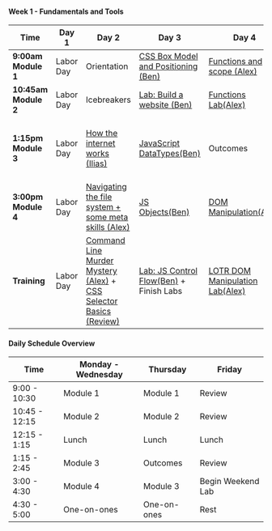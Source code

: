 <!--## Unit 4: Client-side Frameworks-->

<!--#### Week 12: Project 4-->

<!--Time | Day 1                                 | Day 2                                               | Day 3                                              | Day 4                                     | Day 5-->
<!------- | --------------------------------      | -------------------------------------               | ------------------------------------               | ----------------------------------------  | ------------------------------------->
<!--**9:30am** | [Scrum][12-1A] | [Scrum][12-2A] | [Scrum][12-3A] | [Project Work][12-4A] | [Sleep][12-5A]-->
<!--**9:45am** | [Project Work][12-1B] | [Project Work][12-2B] | [Project Work][12-3B] | [Project Work][12-4B] | [Sleep][12-5B]  -->
<!--**11am** |[Mock Interviews][12-1C] | [Mock Interviews][12-2C] | [Project Work][12-3C] | [Project Work][12-4C] | [Outcomes][12-5C]-->
<!--**1:30pm - 5pm** |[Project Work][12-1D] | [Project Work][12-2D] | [Project Work][12-3D] | [Presentations][12-4D] | 1:00 PM [Final Survey, Certificates, and Recap][12-5D]-->
<!--**Homework** |[Project Work][12-1E] | [Project Work][12-2E] | [Project Work][12-3E] | [Presentations][12-4E] | 4:00 PM[ Happy Hour][12-5E]-->

<!--[12-1A]: # " "-->
<!--[12-1B]: # " "-->
<!--[12-1C]: # " "-->
<!--[12-1D]: # " "-->
<!--[12-1E]: # " "-->

<!--[12-2A]: # " "-->
<!--[12-2B]: # " "-->
<!--[12-2C]: # " "-->
<!--[12-2D]: # " "-->
<!--[12-2E]: # " "-->

<!--[12-3A]: # " "-->
<!--[12-3B]: # " "-->
<!--[12-3C]: # " "-->
<!--[12-3D]: # " "-->
<!--[12-3E]: # " "-->

<!--[12-4A]: # " "-->
<!--[12-4B]: # " "-->
<!--[12-4C]: # " "-->
<!--[12-4D]: # " "-->
<!--[12-4E]: # " "-->

<!--[12-5A]: # " "-->
<!--[12-5B]: # " "-->
<!--[12-5C]: # " "-->
<!--[12-5D]: # " "-->
<!--[12-5E]: # " "-->

<!--#### Week 11: Decoupled Client / Server & More-->

<!--Time | Day 1                                 | Day 2                                               | Day 3                                              | Day 4                                     | Day 5-->
<!------- | --------------------------------      | -------------------------------------               | ------------------------------------               | ----------------------------------------  | ------------------------------------->
<!--**9:17am Module 1** | [Science Fair (Group)][11-1A] |[Rails API mode (Alex)][11-2A]  | [Lightning Talks][11-3C]  | [Project 4 Intro][11-5A] | Project 4 |-->
<!--**10:45am Module 2** | [ngAnimate (Ben)][11-1B] | [Rangular Lab (Alex)][11-2B] | [Lightning Talks][11-3C] | Planning | Outcomes |-->
<!--**1:30pm Module 3** | [Not-so-MEAN Express API (Ben)][11-1C] | [Gulp (Ilias)][11-2C] | [Lightning Talks][11-3C] | Approvals | Project 4 | [Approvals][11-5C] |-->
<!--**3:00pm Module 4** | [Not-so-MEAN Angular][11-1D] | [React (Ilias)][11-2D] | [Redux (Ilias)][11-3D] | Approvals | Project 4 | [Outcomes][11-5D] |-->
<!--**Homework** |  [Lightning Talks Prep][11-1E] | [Lightning Talks Prep][11-2E] | Project Ideation | Project 4 | Project 4 |-->

<!--#### Extra Lab for Auth in Angular: [angular-auth-satellizer](https://github.com/sf-wdi-gaia/angular-auth-satellizer) -->

<!--[11-1A]: # "Science Fair"-->
<!--[11-1B]: https://github.com/sf-wdi-gaia/angular-animations-intro "ngAnimate"-->
<!--[11-1C]: https://github.com/sf-wdi-gaia/express-flashcards-api "Not-so-MEAN Express API"-->
<!--[11-1D]: https://github.com/sf-wdi-gaia/animated-cards/tree/has-directive-method "Not-so-MEAN Angular"-->
<!--[11-1E]: # " "-->

<!--[11-2A]: https://github.com/sf-wdi-gaia/rails-api-lesson/blob/master/readme.md "Rails API mode"-->
<!--[11-2B]: https://github.com/sf-wdi-gaia/rails-api-lab "Rangular"-->
<!--[11-2C]: https://github.com/sf-wdi-gaia/gulp "Gulp"-->
<!--[11-2D]: https://github.com/sf-wdi-gaia/react "React"-->
<!--[11-2E]: # " "-->

<!--[11-3A]: # "Rangular Lesson"-->
<!--[11-3B]: # "Rangular Lab"-->
<!--[11-3C]: https://github.com/sf-wdi-gaia/lighting-talks "Lighting Talks"-->
<!--[11-3D]: https://github.com/sf-wdi-gaia/redux "Redux"-->
<!--[11-3E]: # " "-->

<!--[11-4A]: # " "-->
<!--[11-4B]: # " "-->
<!--[11-4C]: # "Project 4"-->
<!--[11-4D]: # " "-->
<!--[11-4E]: # " "-->

<!--[11-5A]: https://github.com/sf-wdi-gaia/project-4 " "-->
<!--[11-5B]: # " "-->
<!--[11-5C]: # " "-->
<!--[11-5D]: # " "-->
<!--[11-5E]: # " "-->

<!--#### Week 10: Angular-->

<!--Time | Day 1                           | Day 2                                               | Day 3                                              | Day 4                                     | Day 5-->
<!------- | --------------------------------      | -------------------------------------               | ------------------------------------               | ----------------------------------------  | ------------------------------------->
<!--**9:17am Module 1** | July 4th | [Intro to Angular (Ilias)][10-1A] | [Angular Hangman (Ilias)][10-2A] | [Routing (Ben)][10-3A] | [Firebase (Ilias)][10-5A] |-->
<!--**10:45am Module 2** | July 4th |[Angular LAB (Ilias)][10-1B] | [Angular Hangman (Ilias)][10-2B] | [Wine App (Ben)][10-3B] | [Outcomes][10-5B]-->
<!--**1:30pm Module 3** | July 4th |[Directives Lesson (Ben)][10-1C] | [$http and promises (Alex)][10-2C] | [$resource (Alex)][10-3C] | [Review][10-5C]-->
<!--**3:00pm Module 4** | July 4th |[Directives Lab (Ben)][10-1D] | [$http LAB (Alex)][10-2D] | [Refactor Wine App (Alex)][10-3D] | [Rapid Prototyping][10-5D]-->
<!--**Homework** | July 4th |[Finish Labs][10-1E] | ui-router vs ngRoute readings: [#1][10-2E] + [#2][10-2F] + [#3][10-2G] | [Finish Labs][10-3E] | [Rapid Prototyping][10-5E] and [Lightning Talk Research][10-5F]-->

<!--[10-1A]: https://github.com/sf-wdi-gaia/angular-intro "Intro to Angular"-->
<!--[10-1B]: https://github.com/sf-wdi-gaia/angular-intro "Intro to Angular Lab"-->
<!--[10-1C]: https://github.com/sf-wdi-gaia/angular-directives-lesson "Directives Lesson"-->
<!--[10-1D]: https://github.com/sf-wdi-gaia/angular-directives-lab "Directives Lab"-->
<!--[10-1E]: # "Homework"-->

<!--[10-2A]: https://github.com/sf-wdi-gaia/ng-hangman "Angular Hangman"-->
<!--[10-2B]: https://github.com/sf-wdi-gaia/ng-hangman "Angular Hangman"-->
<!--[10-2C]: https://github.com/sf-wdi-gaia/http-workshop "$http and promises"-->
<!--[10-2D]: https://github.com/sf-wdi-gaia/http-lab "$http lab"-->
<!--[10-2E]: http://stackoverflow.com/questions/21023763/angularjs-difference-between-angular-route-and-angular-ui-router "ui-router vs ngRoute"-->
<!--[10-2F]: https://prezi.com/dfwwmbkk2-ac/ng-route-vs-ui-router/ "ui-router vs ngRoute"-->
<!--[10-2G]: http://www.amasik.com/angularjs-ngroute-vs-ui-router/ "ui-router vs ngRoute"-->

<!--[10-3A]: https://github.com/sf-wdi-gaia/angular_routing_lab "Routing"-->
<!--[10-3B]: https://github.com/sf-wdi-gaia/angular_routing_lab "Wine App"-->
<!--[10-3C]: https://github.com/sf-wdi-gaia/angular-resource "ngResource"-->
<!--[10-3D]: # "Book App"-->
<!--[10-3E]: # "reading"-->

<!--[10-4A]: # "MEAN Stack"-->
<!--[10-4B]: # "MEAN ToDo"-->
<!--[10-4C]: # "Animations"-->
<!--[10-4D]: # "Firebase"-->
<!--[10-4E]: # "Animations Readme"-->

<!--[10-5A]: https://github.com/sf-wdi-gaia/ng-firebase "Firebase"-->
<!--[10-5B]: # "Outcomes" -->
<!--[10-5C]: https://github.com/sf-wdi-gaia/questions-in-a-hat/blob/master/week-10.md "Review / Questions in a Hat"-->
<!--[10-5D]: https://github.com/sf-wdi-gaia/rapid-prototype/blob/master/readme.md "Rapid Prototyping"-->
<!--[10-5E]: https://github.com/sf-wdi-gaia/rapid-prototype/blob/master/readme.md "Rapid Prototype Weekend Lab"-->
<!--[10-5F]: https://github.com/sf-wdi-gaia/lighting-talks "Lightning Talk Research"-->

<!--## Unit 3: Ruby on Rails-->

<!--#### Week 9: Rails Group Projects-->

<!--Time | Day 1                                 | Day 2                                               | Day 3                                              | Day 4                                     | Day 5-->
<!------- | --------------------------------      | -------------------------------------               | ------------------------------------               | ----------------------------------------  | ------------------------------------->
<!--**9:30am Module 1** | Project 3 | CS Topics: [String Matching][9-1A] (Alex) | CS Topics: [String Matching Pt 2][9-1A] (Alex) | CS Topics: [Auth Math Concepts][9-4B] (Ben) | [Project 3 Wrap-up][9-5A]-->
<!--**10:30am Module 2** | Project 3 | Project 3 | Project 3 | Project 3 | [Project 3 Presentations][9-5B] / 11:30 Outcomes | -->
<!--**1:30pm Module 3** | [Unit Testing with rspec-rails][9-1C] (Brianna) | Project 3 | Project 3 | Project 3 | [Presentations][9-5C] |-->
<!--**3:00pm Module 4** | Project 3 | Project 3 | Project 3 | Project 3 | [][9-5C] |-->
<!--**Homework** | Project 3 | Project 3 | Project 3 | Project 3 | [Look over the Angular Documentation][9-5E] + [Check out this blog][9-5F] + [Check out this Lab][9-5G]-->

<!--[9-1A]: https://github.com/sf-wdi-gaia/string-matching "String Sorting"-->
<!--[9-1C]: https://github.com/sf-wdi-gaia/rspec-rails-testing "Unit Testing with rspec-rails"-->
<!--[9-2A]: w09/d02/m1-linked-lists/ "Linked Lists"-->
<!--[9-3A]: w09/d03/m1-trees "Trees"-->
<!--[9-4A]: w09/d03/m2-dfs-bfs "Searching Trees"-->
<!--[9-4B]: https://github.com/sf-wdi-gaia/russian-postal-system-puzzle "Russian Postal Puzzle"-->
<!--[9-5A]: # "Project 3 Finishing Touches"-->
<!--[9-5B]: # "Project 3 Presentations"-->
<!--[9-5C]: # "Outcomes"-->
<!--[9-5E]: https://docs.angularjs.org/guide/introduction "Angular Reading"-->
<!--[9-5F]: http://stephanebegaudeau.tumblr.com/post/48776908163/everything-you-need-to-understand-to-start-with-->
<!--[9-5G]: https://github.com/sf-wdi-gaia/intro_angular_challenges-->

<!--#### Week 8 - Project Vagabond-->

<!--Time | Day 1                                      | Day 2                                | Day 3                                      | Day 4                                      | Day 5-->
<!------- |--------------------------------    | ------------------------------ | ---------------------------------  | ---------------------------------   | ------------------------------------->
<!--**9:30am Module 1** | [Team-Client Meeting][8-1A] | [Stack and Queues (Brianna)][8-2A]  | [Linked Lists (Ben)][8-3A] |[ Trees (Brianna)][8-4A] | Presentations-->
<!-- **10:45am Module 2** | Project Vagabond | Project Vagabond  | Project Vagabond | Project Vagabond | Outcomes-->
<!--**1:30pm Module 3** |Project Vagabond| Project Vagabond | Project Vagabond | Project Vagabond |  Project 3 Pitches-->
<!--**3:00pm Module 4** | Project Vagabond |  Project Vagabond |  Project Vagabond |  Project Vagabond | Project 3 Approvals-->
<!--**Homework** | Project Vagabond | Project Vagabond | Project Vagabond | [Prepare Project 3 Pitch][8-4E] | [Project 3][8-5E]-->

<!--[8-1A]: https://github.com/sf-wdi-gaia/project-vagabond "Project Vagabond"-->

<!--[8-2A]: https://github.com/sf-wdi-gaia/stacks-and-queues "Stacks and Queues"-->

<!--[8-3A]: https://github.com/sf-wdi-gaia/linked-lists "Linked Lists"-->

<!--[8-4A]: https://github.com/sf-wdi-gaia/trees "Trees"-->

<!--[8-4E]: https://github.com/sf-wdi-gaia/project-03/blob/master/lightning-pitch.md "Project 3 Pitch"-->

<!--[8-5E]: https://github.com/sf-wdi-gaia/project-03 "Project 3"-->


<!--#### Week 7 - Ruby on Rails-->

<!-- Time | Day 1 |   Day 2   | Day 3   | Day 4 | Day  5  |-->
<!------- | -------- | --------------------------------                         | ------------------------------------                  | ------------------------------------     | ---------------------------------------   |-->
<!-- **9:17am Module 1** | [Ruby Pair Exercises (Alex)][7-1A]  | [Intro to Rails (Alex)][7-2A] | [Asset Pipeline Poem (Ben)][7-3A] | [Auth (Ilias)][7-4A]  |[Review (Alex)][7-5A]               |-->
<!-- **10:45am Module 2** | [OOP Wheel of Fortune (Alex)][7-1B]    | [Controllers and Routes (Alex)][7-2B] | [Rails Bog App (Ben)][7-3B] | [Auth Lab (Ilias)][7-4B]       | [Outcomes (Neda)][7-5B]    |-->
<!-- **1:30pm Module 3** | [Rspec and TDD (Ilias)][7-1C]   |  [Layouts and Partials (Ben)][7-2C]| [Validations and Errors (Ilias)][7-3C] | [Many to Many (Ben)][7-4C] |  [ Questions in a Hat (Ilias)][7-5C]   |-->
<!--**3:00pm Module 4** | [Rspec and TDD Lab (Ilias)][7-1D]     | [Rock n Rails (Ben)][7-2D] | [Validations and Errors Lab (Ilias)][7-3D] | [Many to Many (Ben)][7-4D] |  [Library App Weekend Lab (Annabelle)][7-5D]    |-->
<!--**Homework** | Finish Labs |  Finish Labs | Finish Labs + [Video: How not to store passwords](https://www.youtube.com/watch?v=8ZtInClXe1Q) |  Finish Labs | [Library App Weekend Lab (Annabelle)][7-5E] |-->


<!--[7-1A]:  https://github.com/sf-wdi-gaia/ruby-drills "Ruby Pair Exercises"-->
<!--[7-1B]:  https://github.com/sf-wdi-gaia/wheel_of_fortune "OOP Wheel of Fortune" -->
<!--[7-1C]: https://github.com/sf-wdi-gaia/rspec "Rspec and TDD Lesson"-->
<!--[7-1D]: https://github.com/sf-wdi-gaia/rspec "Rspec and TDD Lab"-->
<!--[7-1E]: # "Finish Labs"-->

<!--[7-2A]: https://github.com/sf-wdi-gaia/intro-to-rails "Intro to Rails"-->
<!--[7-2B]: https://github.com/sf-wdi-gaia/rails-controllers-and-routes "Controllers & Routes"-->
<!--[7-2C]: https://github.com/sf-wdi-gaia/rails-layouts-and-partials "Layouts & Partials"-->
<!--[7-2D]: https://github.com/sf-wdi-gaia/rock-n-rails "Rock n Rails"-->
<!--[7-2E]: https://github.com/sf-wdi-gaia/rock-n-rails "Rock n Rails"-->

<!--[7-3A]: https://github.com/sf-wdi-gaia/asset-pipeline-poem "Asset Pipeline"-->
<!--[7-3B]: https://github.com/sf-wdi-gaia/rails-bog-app "Bog App"-->
<!--[7-3C]: https://github.com/sf-wdi-gaia/rails-validations-errors "Validations and Errors"-->
<!--[7-3D]: https://github.com/sf-wdi-gaia/rails-validations-errors-lab "Validations and Errors Lab"-->
<!--[7-3E]: # "Finish Labs"-->

<!--[7-4A]: https://github.com/sf-wdi-gaia/rails-auth "Auth"-->
<!--[7-4B]: https://github.com/sf-wdi-gaia/rails-auth "More Auth"-->
<!--[7-4C]: https://github.com/sf-wdi-gaia/rails-many-to-many "Many to Many"-->
<!--[7-4D]: https://github.com/sf-wdi-gaia/rails-many-to-many "Many to Many"-->
<!--[7-4E]: # "Finish Labs"-->

<!--[7-5A]: # "Review"-->
<!--[7-5B]: # "Outcomes"-->
<!--[7-5C]: https://github.com/sf-wdi-gaia/questions-in-a-hat/blob/master/week-07.md "Questions in a Hat"-->
<!--[7-5D]: https://github.com/sf-wdi-gaia/library-app "Library App"-->
<!--[7-5E]: https://github.com/sf-wdi-gaia/library-app "Library App"-->

<!--## Unit 2: RESTful Applications-->

<!--#### Week 6 - Sinatra Single-Resource App-->

<!-- Time | Day 1 |   Day 2   | Day 3   | Day 4 | Day  5  |-->
<!------- | -------- | --------------------------------                         | ------------------------------------                  | ------------------------------------     | ---------------------------------------   |-->
<!-- **9:30am Module 1** | [Sinatra Relationships (Ben)][6-1A]  | [Username Generator (Ilias)][6-2A] | [Go Fish game (Alex)][6-3A] | Project 2  |      [Project 2 Presentations][6-5A]      |-->
<!-- **10:45am Module 2** | Project 2    | Project 2  | Project 2  | Project 2      | Outcomes     |-->
<!-- **1:30pm Module 3** |  Project 2    |   Project 2  |  Project 2   |  Project 2   | Project 2 Presentations  |-->
<!--**3:00pm Module 4** |  Project 2     | Project 2   |  Project 2   | Project 2 |  Happy Hour   |-->
<!--**Homework** | Homework | Homework | Homework | Homework |  [Rails for Zombies (spend ~2  hours)](http://railsforzombies.org/levels/1) |-->


<!--[6-1A]: https://github.com/sf-wdi-gaia/sinatra-relationships-lab "Sinatra Relationships"-->
<!--[6-2A]: https://github.com/sf-wdi-gaia/username-generator "Username Generator"-->
<!--[6-3A]: https://github.com/sf-wdi-gaia/go-fish-card-game "Go Fish Game"-->
<!--[6-5A]: https://github.com/sf-wdi-gaia/student-projects/blob/master/second-projects.md "second projects"-->


<!--Extra Resources:-->

<!--* [Deploy to Heroku](https://gist.github.com/awhit012/bd544c8c252434d1fe6fe01cbfa252d6)-->
<!--* [Method Organization in Sinatra](https://github.com/sf-wdi-gaia/sinatra-helper-methods)-->
<!--* [Debugging Ruby Applications](https://github.com/sf-wdi-gaia/debugging-ruby-applications)-->
<!--* [Seeding a Sinatra App](https://github.com/sf-wdi-gaia/sinatra-app-seed/blob/master/readme.md)-->
<!--* [Front-end Assets](https://github.com/sf-wdi-gaia/front-end-assets/blob/master/readme.md)-->

<!--#### Week 5 - Ruby and Sinatra-->

<!--Time | Day 0 | Day 1 | Day 2 | Day 3 | Day 4-->
<!------| -------------------------------- | ------------------------------------ | ------------------------------------ | --------------------------------------- | ------------------------------------->
<!--**9:17am Module 1** |Memorial Day | [Intro to Ruby (Alex)][5-1A] | [OOP Ruby (Ilias)][5-2A] |  [ActiveRecord Models (Ilias)][5-3A]       | [Review (Alex)][5-4A]-->
<!--**10:45am Module 2** | Memorial Day |  [Intro to Ruby Lab (Alex)][5-1B] | [OOP Ruby Lab (Ilias)][5-2B]   |    [ActiveRecord Models Lab (Ilias)][5-3B]     | Outcomes-->
<!--**1:30pm Module 3** | Memorial Day |  [Sinatra View Templating (Ben)][5-1C]| [Data Modeling (Alex)][5-2C] | [ActiveRecord (Ben)][5-3C]       | [Questions in a Hat (Ilias)][5-4C]-->
<!--**3:00pm Module 4** | Memorial Day |[Sinatra Controllers + Routes (Ben)][5-1D]  | [SQL (Alex)][5-2D]   |     [ActiveRecord Lab][5-3D]  | [Sinatra Project][5-4D]-->
<!--**Homework** | Memorial Day | [Sinatra Code Study + Ruby Grandma Exercise (Alex)][5-1E]  | [Carmen Sandiego Lab][5-2E]  | [Start Sinatra Project][5-3E]      | [Sinatra Project ][5-4E]-->

<!--[5-1A]: https://github.com/sf-wdi-gaia/intro-ruby "Intro to Ruby"-->
<!--[5-1B]: https://github.com/sf-wdi-gaia/ruby-koans "Intro to Ruby Lab"-->
<!--[5-1C]: https://github.com/sf-wdi-gaia/intro-sinatra "Sinatra Setup + Layouts & Templating"-->
<!--[5-1D]: https://github.com/sf-wdi-gaia/sinatra-controllers-and-routes "Controllers & RESTful Routing"-->
<!--[5-1E]: https://github.com/sf-wdi-gaia/deaf-grandma  "Sinatra Code Study + Ruby Grandma Exercise"-->

<!--[5-2A]: https://github.com/sf-wdi-gaia/ruby-oop "Ruby OOP Lesson"-->
<!--[5-2B]: https://github.com/sf-wdi-gaia/monkey-oop "Ruby OOP Lab"-->
<!--[5-2C]: https://github.com/sf-wdi-gaia/data-modeling "Relational Data Modeling"-->
<!--[5-2D]: https://github.com/sf-wdi-gaia/sql "SQL Select Lab"-->
<!--[5-2E]: https://github.com/sf-wdi-gaia/sql-carmen-sandiego "SQL"-->

<!--[5-3A]: https://github.com/sf-wdi-gaia/active-record-models "Building Models with ActiveRecord and Migrations"-->
<!--[5-3B]: https://github.com/sf-wdi-gaia/modeling-tunr "Models and Migrations Lab"-->
<!--[5-3C]: https://github.com/sf-wdi-gaia/active-record-methods-finders "ActiveRecord Methods and Finders"-->
<!--[5-3D]: https://github.com/sf-wdi-gaia/active-record-pizza-lab "ActiveRecord Finders lab"-->
<!--[5-3E]: https://github.com/sf-wdi-gaia/project-2 "Sinatra Project"-->

<!--[5-4A]: # "Review"-->
<!--[5-4B]: # "Outcomes"-->
<!--[5-4C]: # "Questions in a Hat"-->
<!--[5-4D]: #  "Weekend Sinatra app"-->
<!--[5-4E]: #  "Weekend Sinatra app"-->

<!--#### Week 4 - Node and Express-->

<!--Time | Day 1                                    | Day 2                                 | Day 3                                | Day 4                                    | Day 5-->
<!------- | --------------------------------         | ------------------------------------- | ------------------------------------ | ---------------------------------------- | ------------------------------------->
<!--**9:17am Module 1** | [Intro to Node.js (Ilias)][4-1A]         | [Intro to Mongo (Alex)][4-2A]             | [Views in Express (Ben)][4-3A]    | [Tune.ly][4-4A]               | [Review (Ben)][4-5A]-->
<!--**10:45am Module 2** |  [Intro to Express (Ilias)][4-1B]         | [Intro to Mongoose (Alex)][4-2B]              |    [Lab: Views in Express (Ben)][4-3B]   | [Tune.ly][4-4B]        | [Outcomes][4-5B]-->
<!--**1:30pm Module 3** | [Building Express routes part 1 (Ben)][4-1C]                        | [Data Organization in Mongo (Ilias)][4-2C] |[Lab: ToDo List App (Alex)][4-3C] | [Tune.ly][4-4C]     | [Questions in a Hat (Ilias)][4-5C]-->
<!--**3:00pm Module 4** | [Building Express Routes part 2 (Ben)][4-1D]                  | [Lab: Full Stack JavaScript (Ilias)][4-2D]|   [ Ajax OOP Refactor Lab (Alex)][4-3D]      | [Tune.ly][4-4D]       | [Personal API Lab (Alex)][4-4E]-->
<!--**Homework** | [More Express Routes][4-1E] | [Lab: Mongo][4-2E]   |   [Finish Labs][4-3B]   | No Homework! You earned a break! Go Warriors! | Finish Lab + [First 3 Chapters of Why's Guide][4-5E]-->


<!--[4-1A]: https://github.com/sf-wdi-gaia/nodejs "Intro to Node.js"-->
<!--[4-1B]: https://github.com/sf-wdi-gaia/express "Intro to Express.js"-->
<!--[4-1C]: https://github.com/sf-wdi-gaia/express-routing-lesson "Building Express Routes part 1"-->
<!--[4-1D]: https://github.com/sf-wdi-gaia/express-routing-lab "Building Express Routes part 2"-->
<!--[4-1E]: https://github.com/sf-wdi-gaia/more-express-routes "More Express Routes"-->

<!--[4-2A]: https://github.com/sf-wdi-gaia/mongo-intro "Intro to Node with Mongo"-->
<!--[4-2B]: https://github.com/sf-wdi-gaia/intro-mongoose "Mongo-backed models with Mongoose"-->
<!--[4-2C]: https://github.com/sf-wdi-gaia/mongo-structured-data "Data Organization in Mongo"-->
<!--[4-2D]: https://github.com/sf-wdi-gaia/mongoose-books-app "Full Stack JavaScript Lab"-->
<!--[4-2E]: #  "Connecting Express Routes to Mongo Lab"-->

<!--[4-3A]: https://github.com/sf-wdi-gaia/express-views-lesson "Views in Express Lesson"-->
<!--[4-3B]: https://github.com/sf-wdi-gaia/express-views-lab "Views in Express Lab"-->
<!--[4-3C]: https://github.com/sf-wdi-gaia/test-driven-todo-api "Todo Lab, Part 1"-->
<!--[4-3D]: https://github.com/sf-wdi-gaia/ajax-oop-refactor-lab "AJAX Lesson"-->
<!--[4-3E]: # "Todo Lab, Part 2"-->

<!--[4-4A]: https://github.com/sf-wdi-gaia/tunely "Tunely"-->
<!--[4-4B]: https://github.com/sf-wdi-gaia/tunely "Tunely"-->
<!--[4-4C]: https://github.com/sf-wdi-gaia/tunely "Tunely"-->
<!--[4-4D]: https://github.com/sf-wdi-gaia/tunely "Tunely"-->
<!--[4-4E]: https://github.com/sf-wdi-gaia/express-personal-api "Tunely"-->

<!--[4-5A]: # "Review"-->
<!--[4-5B]: # "Outcomes"-->
<!--[4-5C]: https://github.com/sf-wdi-gaia/questions-in-a-hat/blob/master/week-04.md "Questions in a Hat"-->
<!--[4-5D]: # "Personal API Weekend Lab"-->
<!--[4-5E]: http://poignant.guide/book/chapter-1 "Personal API Weekend Lab"-->



<!--## Unit 1: The Client-->

<!--#### Week 3 - Project 1:  Browser Games-->

<!--Time | Day 1                                      | Day 2                                | Day 3                                      | Day 4                                      | Day 5-->
<!------- |--------------------------------    | ------------------------------ | ---------------------------------  | ---------------------------------   | ------------------------------------->
<!--**9:17am Module 1** | Review Training (Alex)| [Binary Search (Ben)][3-2A]  | [Bubble Sort (Alex)][3-3A] |[ Merge Sort (Ilias)][3-4A] | Feedback-->
<!-- **10:45am Module 2** |[Sass/CSS preprocessors (Ben) ][3-1B]| [Project 1][3-2B]  | [Project 1][3-3B] | [Project 1][3-4B]| Presentations-->
<!--**1:30pm Module 3** |[Agile development, wireframes, and user stories (Ilias)] [3-1C]| [Project 1][3-2C]  | [Project 1][3-3C] | [Outcomes][3-4C] |  Presentations-->
<!--**3:00pm Module 4** | [Project 1 Specs][3-1D] |  [Project 1][3-2D]|  [Project 1][3-3D]|  [Project 1][3-4D]| [Happy Hour][3-5D]-->
<!--**Training** | Project 1 | Project 1 | Project 1 | Project 1 | [Learn you Node][3-5E] and [Fix an Issue][3-5F]-->

<!--[3-1A]: # "Review Training"-->
<!--[3-1B]: https://github.com/sf-wdi-gaia/sass-intro "SASS Lesson"-->
<!--[3-1C]: https://github.com/sf-wdi-gaia/software-development-best-practices "Agile development, wireframes, and user stories"-->
<!--[3-1D]: https://github.com/sf-wdi-gaia/project-1 "Project 1 Specs"-->

<!--[3-2A]: https://github.com/sf-wdi-gaia/binary-search "Binary Search"-->
<!--[3-2B]: # "Project 1"-->
<!--[3-2C]: # "Project 1"-->
<!--[3-2D]: # "Project 1"-->

<!--[3-3A]: https://github.com/sf-wdi-gaia/bubble-sort "Bubble Sort"-->
<!--[3-3B]: # "Project 1"-->
<!--[3-3C]: # "Project 1"-->
<!--[3-3D]: # "Project 1"-->

<!--[3-4A]: https://github.com/sf-wdi-gaia/merge-sort "Merge Sort"-->
<!--[3-4B]: # "Project 1"-->
<!--[3-4C]: # "Outcomes"-->
<!--[3-4D]: # "Project 1"-->

<!--[3-5A]: # "Presentations"-->
<!--[3-5B]: # "Presentations"-->
<!--[3-5C]: # "Review"-->
<!--[3-5D]: # "Happy Hour"-->
<!--[3-5E]: https://github.com/workshopper/learnyounode "Learn you Node"-->
<!--[3-5F]: https://github.com/sf-wdi-gaia/create-an-issue-project1 "Fix an issue"-->

<!--#### Week 2 - JavaScript & Front-end Libraries-->

<!--Time |Day 1                                      | Day 2                                | Day 3                                      | Day 4                                      | Day 5-->
<!------- |--------------------------------           | ------------------------------------ | ------------------------------------       | ---------------------------------------    | ------------------------------------->
<!-- **9:17am Module 1** | [Git and GitHub (Alex)][2-1A]                     |      [jQuery & Browser Storage (Ben)][2-2A]                |  [AJAX & API's with jQuery (Alex)][2-3A]       |      [OOP in JS (Ilias)][2-4A]     | [Review (Ben)][2-5A]-->
<!-- **10:45am Module 2** |[Lab: Git and GitHub (Alex)][2-1B]                |   [Responsive CSS & Flexbox (Ben)][2-2B]  |    [Handlebars Templating (Alex)][2-3B]                     |    [OOP in JS (Ilias)][2-4B]    | Outcomes-->
<!--**1:30pm Module 3** |[Callbacks & Iterators (Ilias)][2-1C]                          |   [Intro to Bootstrap (Ilias)][2-2C] |    [Geoquakes Lab (Ben)][2-3C]     |        [OOP concepts (Ben)][2-4C]     | [Questions in a Hat (Ilias)][2-5B]-->
<!--**3:00pm Module 4** | [Lab: Callbacks & Iterators (Ilias)][2-1D]                 |  [HTML Forms (Ilias)][2-2D]  | [Geoquakes Lab Cont'd (Ben)][2-3C] |  [OOP Refactor Lab (Ben)][2-4C]  | [Create an Issue (Alex)][2-5C]|-->
<!--**Training** |[Building Iterators (Ilias)][2-1E] | [More jQuery Practice (Ben)][2-2E]  |  [OOP Prep (Ilias)][2-3E] | [OOP Refactor cont'd][2-4C] | [Weekend Lab: Fix an issue (Alex)][2-5E]-->

<!--[2-1A]: https://github.com/sf-wdi-gaia/git-and-github "Git and GitHub Branching and Pages"-->
<!--[2-1B]: https://github.com/awhit012/gh-lab "Git and GitHub lab"-->
<!--[2-1C]: https://github.com/sf-wdi-gaia/js-callbacks-iterators "Callbacks & Iterators"-->
<!--[2-1D]: https://github.com/sf-wdi-gaia/js-callbacks-iterators "Callbacks & Iterators Lab"-->
<!--[2-1E]: https://github.com/sf-wdi-gaia/js-building-iterators-lab "Building Iterators"-->

<!--[2-2A]: https://github.com/sf-wdi-gaia/jquery-and-browser-storage "jQuery and Browser Storage"-->
<!--[2-2B]: https://github.com/sf-wdi-gaia/css-responsive-design-and-flexbox  "Responsive CSS & Flexbox"-->
<!--[2-2C]: https://github.com/sf-wdi-gaia/bootstrap "Intro to Bootstrap"-->
<!--[2-2D]: https://github.com/sf-wdi-gaia/html-forms "HTML Forms"-->
<!--[2-2E]: https://github.com/sf-wdi-gaia/jquery-datepicker-lab "More jQuery Practice"-->

<!--[2-3A]: https://github.com/sf-wdi-gaia/ajax-with-jquery "AJAX & APIs with jQuery"-->
<!--[2-3B]: https://github.com/sf-wdi-gaia/handlebars "Handlebars Templating"-->
<!--[2-3C]: https://github.com/sf-wdi-gaia/geoquakes "Geoquakes Lab"-->
<!--[2-3D]: https://github.com/sf-wdi-gaia/geoquakes "Geoquakes Lab"-->
<!--[2-3E]: https://www.youtube.com/watch?v=SS-9y0H3Si8 "OOP Prep"-->

<!--[2-4A]: https://github.com/sf-wdi-gaia/js-oop-flower-power "OOP Lesson"-->
<!--[2-4B]: https://github.com/sf-wdi-gaia/js-oop-flower-power "Flower Power OOP Lab"-->
<!--[2-4C]: https://github.com/sf-wdi-gaia/oop-concepts "OOP Concepts"-->
<!--[2-4D]: # "OOP Concepts"-->
<!--[2-4E]: # "OOP Refactor (cont'd)"-->

<!--[2-5A]: # "Review"-->
<!--[2-5B]: https://github.com/sf-wdi-gaia/questions-in-a-hat/blob/master/week-02.md "Questions in a Hat"-->
<!--[2-5C]: https://github.com/sf-wdi-gaia/create-an-issue/blob/master/readme.md "Review"-->
<!--[2-5D]: # "Create an Issue"-->
<!--[2-5E]: https://github.com/sf-wdi-gaia/create-an-issue/blob/master/readme.md#this-weekends-assignment "Fix an Issue"-->

#### Week 1 - Fundamentals and Tools

 Time | Day 1 |                     Day 2                                       | Day 3                                                         | Day 4                                                | Day  5                                    |
----- | -------- | --------------------------------                         | ------------------------------------                  | ------------------------------------     | ---------------------------------------   |
 **9:00am Module 1** | Labor Day |  Orientation                 |  [CSS Box Model and Positioning (Ben)][1-2A]    | [Functions and scope (Alex)][1-3C]  | Assessment
 **10:45am Module 2** | Labor Day |   Icebreakers               |  [Lab: Build a website (Ben)][1-2B]  |  [Functions Lab(Alex)][1-3D] | Review  
 **1:15pm Module 3** | Labor Day  |  [How the internet works (Ilias)][1-1C]  |   [JavaScript DataTypes(Ben)][1-2C] | Outcomes  | [Debugging JS + Chrome Dev Tools(Ben)][1-4A], [pt 2][1-4B]
**3:00pm Module 4** | Labor Day | [Navigating the file system + some meta skills (Alex)][1-1D]  |   [JS Objects(Ben)][1-2D] |  [DOM Manipulation(Alex)][1-4C]  | [Weekend Lab: JS Racer (Alex) ][1-4E]       
**Training**                | Labor Day | [Command Line Murder Mystery (Alex)][1-1E] + [CSS Selector Basics (Review)][1-1F] |  [Lab: JS Control Flow(Ben)][1-2E]  + Finish Labs   | [LOTR DOM Manipulation Lab(Alex)][1-4D]  | JS Racer

[1-1C]: https://github.com/sf-wdi-gaia/how-the-internet-works "How the Internet Works"
[1-1D]: https://github.com/sf-wdi-gaia/Terminal-Basics-Navigating-the-Filesystem/blob/master/readme.md "Navigating the File System"
[1-1E]: https://github.com/sf-wdi-gaia/clmystery "Lab: Command Line"
[1-1F]: https://github.com/sf-wdi-gaia/css-selector-basics "CSS Selector Basics"

[1-2A]: https://github.com/sf-wdi-gaia/css-box-model-and-positioning "Box Model and Positioning"
[1-2B]: https://github.com/sf-wdi-gaia/site-replication-css-lab "Lab: Build a website"
[1-2C]: https://github.com/sf-wdi-gaia/js-data-types "Data types, Variables and Arrays"
[1-2D]: https://github.com/sf-wdi-gaia/js-objects "JavaScript Objects"
[1-2E]: https://github.com/sf-wdi-gaia/control-flow "Mastering Control Flow"


[1-3C]: https://github.com/sf-wdi-gaia/js-functions "Functions and Scope"
[1-3D]: https://github.com/sf-wdi-gaia/js-functions-lab "Lab: JavaScript functions"
[1-3E]: https://vimeo.com/36579366 "Inventing on Principle, Bret Victor"


[1-4A]: # "Chrome Dev Tools"
<!-- https://github.com/sf-wdi-gaia/chrome-dev-tools "Chrome Dev Tools" -->

[1-4B]: # "Debugging with Chrome Dev Tools"
<!-- https://github.com/sf-wdi-gaia/debugging-javascript "Debugging in JS" -->

[1-4C]: https://github.com/sf-wdi-gaia/dom-manipulation-and-events "DOM Manipulation & Events"
[1-4D]: https://github.com/sf-wdi-gaia/dom-manipulation-lotr-lab "Lab: DOM Manipulation LoTR"
[1-4E]: https://github.com/sf-wdi-gaia/js-racer "Weekend Lab: JS Racer"
[1-4F]: https://github.com/sf-wdi-gaia/questions-in-a-hat/blob/master/week-01.md "questions in a hat"

#### Daily Schedule Overview

Time | Monday - Wednesday  | Thursday | Friday
----- | ------------------ | ----- | ----
9:00 - 10:30  | Module 1   | Module 1     | Review
10:45 - 12:15| Module 2   | Module 2     | Review
12:15 - 1:15 | Lunch         | Lunch          | Lunch
1:15 - 2:45 | Module 3      | Outcomes   | Review
3:00 - 4:30 | Module 4      | Module 3     | Begin Weekend Lab
4:30 - 5:00 | One-on-ones   | One-on-ones | Rest
